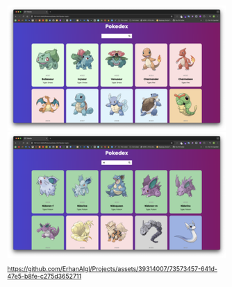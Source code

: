 ![alt text](<assets/Ekran Resmi1.png>) 
![alt text](<assets/Ekran Resmi2.png>)


https://github.com/ErhanAlgl/Projects/assets/39314007/73573457-641d-47e5-b8fe-c275d3652711


